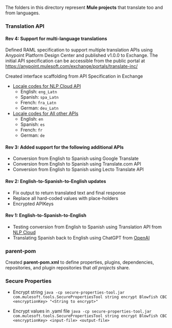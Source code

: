 The folders in this directory represent **Mule projects** that translate too and from languages.

### Translation API

#### Rev 4: Support for multi-language translations

Defined RAML specification to support multiple translation APIs using Anypoint Platform Design Center and published v1.0.0 to Exchange.  The initial API specification can be accessible from the public portal at https://anypoint.mulesoft.com/exchange/portals/translate-inc/

Created interface scaffolding from API Specification in Exchange

 - [Locale codes for NLP Cloud API](https://docs.nlpcloud.com/#translation)
	 - English: `eng_Latn`
	 - Spanish: `spa_Latn`
	 - French: `fra_Latn`
	 - German: `deu_Latn`
- [Locale codes for All other APIs](https://developers.google.com/admin-sdk/directory/v1/languages)
	 - English: `en`
	 - Spanish: `es`
	 - French: `fr`
	 - German: `de`

#### Rev 3: Added support for the following additional APIs

 - Conversion from English to Spanish using Google Translate
 - Conversion from English to Spanish using Translate.com API
 - Conversion from English to Spanish using Lecto Translate API

#### Rev 2: English-to-Spanish-to-English updates

 - Fix output to return translated text and final response
 - Replace all hard-coded values with place-holders
 - Encrypted APIKeys

#### Rev 1: English-to-Spanish-to-English

 - Testing conversion from English to Spanish using Translation API from [NLP Cloud](https://nlpcloud.com/)
 - Translating Spanish back to English using ChatGPT from [OpenAI](https://openai.com/)

### parent-pom

Created **parent-pom.xml** to define properties, plugins, dependencies, repositories, and plugin repositories that *all projects* share.

### Secure Properties

 - Encrypt string
	`java -cp secure-properties-tool.jar com.mulesoft.tools.SecurePropertiesTool string encrypt Blowfish CBC <encryptionKey> "<String to encrypt>"`
	
 - Encrypt values in .yaml file
`java -cp secure-properties-tool.jar com.mulesoft.tools.SecurePropertiesTool string encrypt Blowfish CBC <encryptionKey> <input-file> <output-file>`